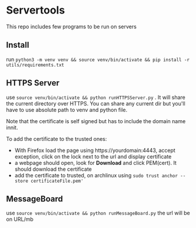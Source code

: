 # Servertools

This repo includes few programs to be run on servers

## Install

run `python3 -m venv venv && source venv/bin/activate && pip install -r utils/requirements.txt`

## HTTPS Server

use  `source venv/bin/activate && python runHTTPSServer.py` . 
It will share the current directory over HTTPS. 
You can share any current dir but you'll have to use absolute path to venv and python file.

Note that the certificate is self signed but has to include the domain name innit. 

To add the certificate to the trusted ones:
 - With Firefox load the page using https://yourdomain:4443, accept exception, click on the lock next to the url and display certificate
 - a webpage should open, look for **Download** and click PEM(cert). It should download the certificate
 - add the certificate to trusted, on archlinux using `sudo trust anchor --store certificateFile.pem'`

## MessageBoard

use  `source venv/bin/activate && python runMessageBoard.py` 
the url will be on URL/mb
